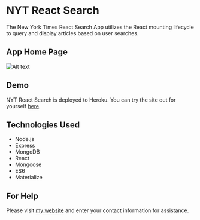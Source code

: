 # NYT React Search
The New York Times React Search App utilizes the React mounting lifecycle to query and display articles based on user searches. 

## App Home Page
![Alt text](C:/pictures/NYT.png)

## Demo
NYT React Search is deployed to Heroku. You can try the site out for yourself [here]().

## Technologies Used
- Node.js
- Express
- MongoDB
- React
- Mongoose
- ES6
- Materialize

## For Help
Please visit [my website](https://fdunigan.github.io/) and enter your contact information for assistance. 